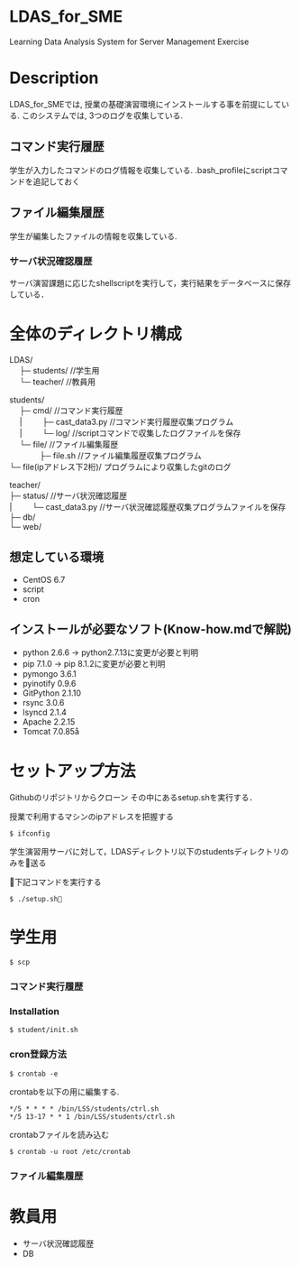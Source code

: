 # LDAS_for_SME
Learning Data Analysis System for Server Management Exercise

# Description
LDAS_for_SMEでは, 授業の基礎演習環境にインストールする事を前提にしている. 
このシステムでは, 3つのログを収集している.  



## コマンド実行履歴
学生が入力したコマンドのログ情報を収集している.
.bash_profileにscriptコマンドを追記しておく

## ファイル編集履歴
学生が編集したファイルの情報を収集している.

### サーバ状況確認履歴
サーバ演習課題に応じたshellscriptを実行して，実行結果をデータベースに保存している．

# 全体のディレクトリ構成

LDAS/  
　 ├─ students/ //学生用  
　 └─ teacher/ //教員用 

students/  
　 ├─ cmd/ //コマンド実行履歴  
　 |　 　 ├─ cast_data3.py //コマンド実行履歴収集プログラム  
　 |　 　 └─ log/ //scriptコマンドで収集したログファイルを保存    
　 └─ file/ //ファイル編集履歴  
　 　 　 ├─ file.sh //ファイル編集履歴収集プログラム  
        └─ file(ipアドレス下2桁)/ プログラムにより収集したgitのログ   

teacher/  
   ├─ status/ //サーバ状況確認履歴  
   |　 　 └─ cast_data3.py //サーバ状況確認履歴収集プログラムファイルを保存  
   ├─ db/  
   └─ web/  


## 想定している環境
- CentOS 6.7  
- script 
- cron


## インストールが必要なソフト(Know-how.mdで解説)
- python 2.6.6 -> python2.7.13に変更が必要と判明
- pip 7.1.0 -> pip 8.1.2に変更が必要と判明
- pymongo 3.6.1
- pyinotify 0.9.6
- GitPython 2.1.10
- rsync 3.0.6  
- lsyncd 2.1.4
- Apache 2.2.15
- Tomcat 7.0.85å

# セットアップ方法

Githubのリポジトリからクローン
その中にあるsetup.shを実行する．

授業で利用するマシンのipアドレスを把握する

    $ ifconfig

学生演習用サーバに対して，LDASディレクトリ以下のstudentsディレクトリのみを送る

下記コマンドを実行する

    $ ./setup.sh



# 学生用


    $ scp  

### コマンド実行履歴
### Installation

    $ student/init.sh

### cron登録方法

    $ crontab -e  

crontabを以下の用に編集する.   

    */5 * * * * /bin/LSS/students/ctrl.sh
    */5 13-17 * * 1 /bin/LSS/students/ctrl.sh

crontabファイルを読み込む

    $ crontab -u root /etc/crontab 


### ファイル編集履歴


# 教員用
- サーバ状況確認履歴
- DB
